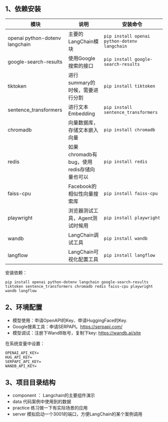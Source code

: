 ## 1、依赖安装

| 模块                     | 说明                                         | 安装命令                          |
|--------------------------|----------------------------------------------|-----------------------------------|
| openai python-dotenv langchain | 主要的LangChain模块                         | `pip install openai python-dotenv langchain` |
| google-search-results    | 使用Google搜索的接口                         | `pip install google-search-results` |
| tiktoken                 | 进行summary的时候，需要进行分割              | `pip install tiktoken`            |
| sentence_transformers    | 进行文本Embedding                            | `pip install sentence_transformers` |
| chromadb                 | 向量数据库，存储文本嵌入向量                 | `pip install chromadb`            |
| redis                    | 如果chromadb有bug，使用redis存储向量也可以   | `pip install redis`               |
| faiss-cpu                | Facebook的相似性向量搜索库                   | `pip install faiss-cpu`           |
| playwright               | 浏览器测试工具，Agent测试时候用              | `pip install playwright`          |
| wandb                    | LangChain调试工具                            | `pip install wandb`               |
| langflow                 | LangChain可视化配置工具                      | `pip install langflow`            |

安装依赖：
```
pip install openai python-dotenv langchain google-search-results tiktoken sentence_transformers chromadb redis faiss-cpu playwright wandb langflow
```
## 2、环境配置

- 模型使用：申请OpenAPI的Key、申请HuggingFace的Key.
- Google搜素工具：申请SERPAPI。https://serpapi.com/
- 模型调试：注册下WandB账号，复制下key:  https://wandb.ai/site

在系统变量中设置：

```
OPENAI_API_KEY=
HUG_API_KEY=
SERPAPI_API_KEY=
WANDB_API_KEY=
```

## 3、项目目录结构

- component ： Langchain的主要组件演示
- data 代码案例中使用到的数据
- practice  练习做一下有实际场景的应用
- server  模拟启动一个3001的端口，方便LangChain的某个案例调用
